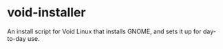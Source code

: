 # void-installer
An install script for Void Linux that installs GNOME, and sets it up for day-to-day use.
